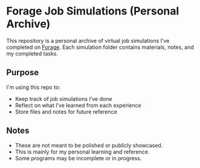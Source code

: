 # Forage Job Simulations (Personal Archive)

This repository is a personal archive of virtual job simulations I’ve completed on [Forage](https://www.theforage.com/). Each simulation folder contains materials, notes, and my completed tasks.

## Purpose

I'm using this repo to:
- Keep track of job simulations I’ve done
- Reflect on what I’ve learned from each experience
- Store files and notes for future reference

## Notes

- These are not meant to be polished or publicly showcased.
- This is mainly for my personal learning and reference.
- Some programs may be incomplete or in progress.
